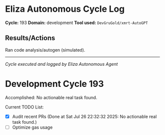 # Eliza Autonomous Cycle Log

**Cycle:** 193
**Domain:** development
**Tool used:** `DevGruGold/xmrt-AutoGPT`

## Results/Actions
Ran code analysis/autogen (simulated).

---
*Cycle executed and logged by Eliza Autonomous Agent*

# Development Cycle 193

Accomplished: No actionable real task found.

Current TODO List:

- [x] Audit recent PRs  (Done at Sat Jul 26 22:32:32 2025: No actionable real task found.)
- [ ] Optimize gas usage